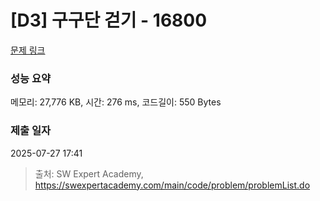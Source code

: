 # [D3] 구구단 걷기 - 16800 

[문제 링크](https://swexpertacademy.com/main/code/problem/problemDetail.do?contestProbId=AYaf9W8afyMDFAQ9) 

### 성능 요약

메모리: 27,776 KB, 시간: 276 ms, 코드길이: 550 Bytes

### 제출 일자

2025-07-27 17:41



> 출처: SW Expert Academy, https://swexpertacademy.com/main/code/problem/problemList.do
